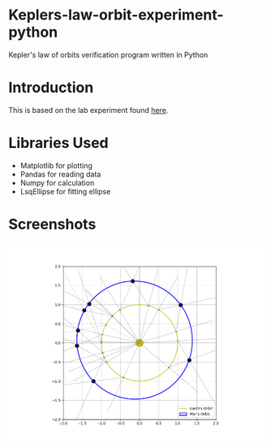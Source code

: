 # Keplers-law-orbit-experiment-python
Kepler's law of orbits verification program written in Python

# Introduction

This is based on the lab experiment found [here](https://faculty.uca.edu/njaustin/PHYS1401/Laboratory/kepler.html#:~:text=Kepler%20was%20able%20to%20determine,its%20orbit%20every%20687%20days.).

# Libraries Used

* Matplotlib for plotting
* Pandas for reading data
* Numpy for calculation
* LsqEllipse for fitting ellipse

# Screenshots
![fig1](Screenshots/fig.png)
